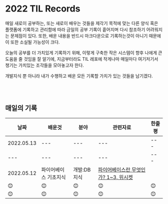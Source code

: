 # 2022 TIL Records
매일 새로이 공부하는, 또는 새로이 배우는 것들을 제각기 목적에 맞는 다른 양식 혹은 플랫폼에 기록하고 관리함에 따라 금일의 공부 기록이 흩어지며
다시 참조하기 어려워지는 문제점이 있다. 또한, 배운 내용을 반드시 마크다운으로 기록하는것이 아니기 때문에 이 또한 소실될 가능성이 크다.

오늘의 공부를 더 가치있게 기록하기 위해, 이렇게 구축한 작은 시스템이 향후 나에게 큰 도움을 줄 것임을 잘 알기에,
지금부터라도 TIL 레포에 작게나마 매일마다 여기저기서 챙기는 가치있는 조각들을 모아놓고자 한다.

개발지식 뿐 아니라 내가 수행하고 배운 모든 기록할 가치가 있는 것들을 남기겠다.


<br><br>

## 매일의 기록

|날짜|배운것|분야|관련자료|한줄평|
|------|---|---|---|---|
|2022.05.13|---|---|---|---|
|---|---|---|---|---|
|2022.05.12|파이어베이스 기초지식|개발:DB지식|[파이어베이스란 무엇인가? 1~3, 위시켓](https://blog.wishket.com/%ED%8C%8C%EC%9D%B4%EC%96%B4%EB%B2%A0%EC%9D%B4%EC%8A%A4firebase%EB%9E%80-%EB%AC%B4%EC%97%87%EC%9D%B8%EA%B0%80-%ED%8C%8C%EC%9D%B4%EC%96%B4%EB%B2%A0%EC%9D%B4%EC%8A%A4-%EC%8B%AC%EC%B8%B5-%ED%83%90/)|
|😊|😊|😊|😊|😊|
|😊|😊|😊|😊|😊|
